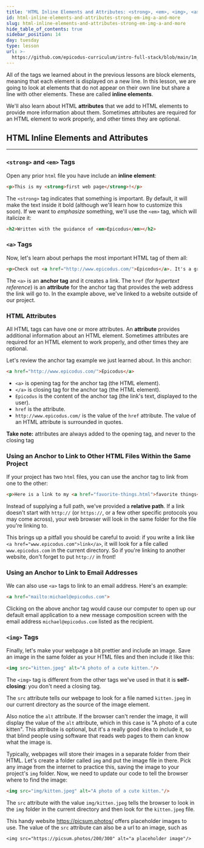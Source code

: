```yaml
---
title: 'HTML Inline Elements and Attributes: <strong>, <em>, <img>, <a>, and More'
id: html-inline-elements-and-attributes-strong-em-img-a-and-more
slug: html-inline-elements-and-attributes-strong-em-img-a-and-more
hide_table_of_contents: true
sidebar_position: 14
day: tuesday
type: lesson
url: >-
  https://github.com/epicodus-curriculum/intro-full-stack/blob/main/1m_html_inline_elements.md
---
```


All of the tags we learned about in the previous lessons are block elements, meaning that each element is displayed on a new line. In this lesson, we are going to look at elements that do not appear on their own line but share a line with other elements.  These are called **inline elements**. 

We'll also learn about HTML **attributes** that we add to HTML elements to provide more information about them. Sometimes attributes are required for an HTML element to work properly, and other times they are optional.

## HTML Inline Elements and Attributes

---

### `<strong>` and `<em>` Tags

Open any prior `html` file you have include an **inline element**:

```html
<p>This is my <strong>first web page</strong>!</p>
```

The `<strong>` tag indicates that something is important. By default, it will make the text inside it bold (although we'll learn how to customize this soon). If we want to *emphasize* something, we'll use the `<em>` tag, which will italicize it:

```html
<h2>Written with the guidance of <em>Epicodus</em></h2>
```

### `<a>` Tags

Now, let's learn about perhaps the most important HTML tag of them all:

```html
<p>Check out <a href="http://www.epicodus.com/">Epicodus</a>. It's a great school for learning web programming!</p>
```

The `<a>` is an **anchor tag** and it creates a link. The `href` (for *hypertext reference*) is an **attribute** for the anchor tag that provides the web address the link will go to. In the example above, we've linked to a website outside of our project.

### HTML Attributes 

All HTML tags can have one or more attributes. An **attribute** provides additional information about an HTML element. Sometimes attributes are required for an HTML element to work properly, and other times they are optional.

Let's review the anchor tag example we just learned about. In this anchor:

```html
<a href="http://www.epicodus.com/">Epicodus</a>
```

* `<a>` is opening tag for the anchor tag (the HTML element).
* `</a>` is closing tag for the anchor tag (the HTML element).
* `Epicodus` is the content of the anchor tag (the link's text, displayed to the user).
* `href` is the attribute.
* `http://www.epicodus.com/` is the value of the `href` attribute. The value of an HTML attribute is surrounded in quotes.

**Take note:** attributes are always added to the opening tag, and never to the closing tag

### Using an Anchor to Link to Other HTML Files Within the Same Project 

If your project has two `html` files, you can use the anchor tag to link from one to the other:

```html
<p>Here is a link to my <a href="favorite-things.html">favorite things</a>.</p>
```

Instead of supplying a full path, we've provided a **relative path**. If a link doesn't start with `http://` (or `https://`, or a few other specific protocols you may come across), your web browser will look in the same folder for the file you're linking to.

This brings up a pitfall you should be careful to avoid: if you write a link like `<a href="www.epicodus.com">link</a>`, it will look for a file called `www.epicodus.com` in the current directory. So if you're linking to another website, don't forget to put `http://` in front!

### Using an Anchor to Link to Email Addresses

We can also use `<a>` tags to link to an email address. Here's an example:

```html
<a href="mailto:michael@epicodus.com">
```

Clicking on the above anchor tag would cause our computer to open up our default email application to a new message composition screen with the email address `michael@epicodus.com` listed as the recipient.

### `<img>` Tags

Finally, let's make your  webpage a bit prettier and include an image. Save an image in the same folder as your HTML files and then include it like this:

```html
<img src="kitten.jpeg" alt="A photo of a cute kitten."/>
```

The `<img>` tag is different from the other tags we've used in that it is **self-closing**: you don't need a closing tag. 

The `src` attribute tells our webpage to look for a file named `kitten.jpeg` in our current directory as the source of the image element.

Also notice the `alt` attribute. If the browser can't render the image, it will display the value of the `alt` attribute, which in this case is "A photo of a cute kitten". This attribute is optional, but it's a really good idea to include it, so that blind people using software that reads web pages to them can know what the image is.

Typically, webpages will store their images in a separate folder from their HTML. Let's create a folder called `img` and put the image file in there. Pick any image from the internet to practice this, saving the image to your project's `img` folder. Now, we need to update our code to tell the browser where to find the image:


```html
<img src="img/kitten.jpeg" alt="A photo of a cute kitten."/>
```

The `src` attribute with the value `img/kitten.jpeg` tells the browser to look in the `img` folder in the current directory and then look for the `kitten.jpeg` file.

This handy website https://picsum.photos/ offers placeholder images to use. The value of the `src` attribute can also be a url to an image, such as

```
<img src="https://picsum.photos/200/300" alt="a placeholder image"/>
```
